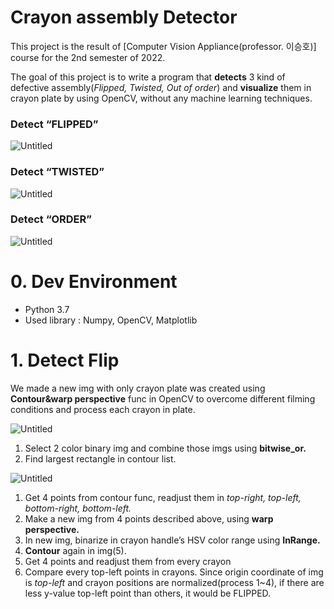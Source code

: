 # Crayon assembly Detector

This project is the result of [Computer Vision Appliance(professor. 이승호)] course for the 2nd semester of 2022.

The goal of this project is to write a program that **detects** 3 kind of defective assembly(*Flipped, Twisted, Out of order*) and **visualize** them in crayon plate by using OpenCV, without any machine learning techniques. 

### Detect “FLIPPED”

![Untitled](Crayon%20assembly%20Detector%203c1829c9ee7b40cabc2707a27629cc2c/Untitled.png)

### Detect “TWISTED”

![Untitled](Crayon%20assembly%20Detector%203c1829c9ee7b40cabc2707a27629cc2c/Untitled%201.png)

### Detect “ORDER”

![Untitled](Crayon%20assembly%20Detector%203c1829c9ee7b40cabc2707a27629cc2c/Untitled%202.png)

# 0. Dev Environment

- Python 3.7
- Used library : Numpy, OpenCV, Matplotlib

# 1. Detect Flip

We made a new img with only crayon plate was created using **Contour&warp perspective** func in OpenCV to overcome different filming conditions and process each crayon in plate. 

![Untitled](Crayon%20assembly%20Detector%203c1829c9ee7b40cabc2707a27629cc2c/Untitled%203.png)

1. Select 2 color binary img and combine those imgs using **bitwise_or.**
2. Find largest rectangle in contour list. 

![Untitled](Crayon%20assembly%20Detector%203c1829c9ee7b40cabc2707a27629cc2c/Untitled%204.png)

1. Get 4 points from contour func, readjust them in *top-right, top-left, bottom-right, bottom-left.*
2. Make a new img from 4 points described above, using **warp perspective.**
3. In new img, binarize in crayon handle’s HSV color range using **InRange.** 
4. **Contour** again in img(5).
5. Get 4 points and readjust them from every crayon
6. Compare every top-left points in crayons.
Since origin coordinate of img is *top-left* and crayon positions are normalized(process 1~4), 
if there are less y-value top-left point than others, it would be FLIPPED.